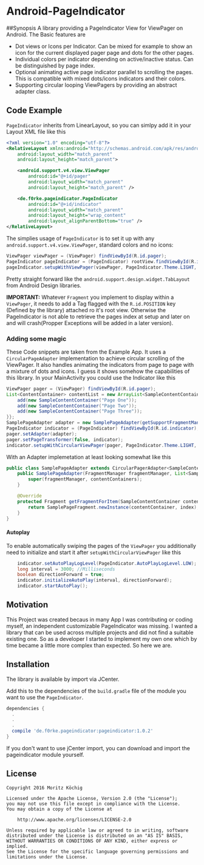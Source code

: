 # Android-PageIndicator
##Synopsis
A library providing a PageIndicator View for ViewPager on Android. The Basic features are
- Dot views or Icons per Indicator. Can be mixed for example to show an icon for the current displayed pager page and dots for the other pages.
- Individual colors per indicator depending on active/inactive status. Can be distinguished by page index.
- Optional animating active page indicator parallel to scrolling the pages. This is compatible with mixed dots/icons indicators and their colors.
- Supporting circular looping ViewPagers by providing an abstract adapter class.

## Code Example

`PageIndicator` inherits from LinearLayout, so you can simlpy add it in your Layout XML file like this
```xml
<?xml version="1.0" encoding="utf-8"?>
<RelativeLayout xmlns:android="http://schemas.android.com/apk/res/android"
    android:layout_width="match_parent"
    android:layout_height="match_parent">

    <android.support.v4.view.ViewPager
        android:id="@+id/pager"
        android:layout_width="match_parent"
        android:layout_height="match_parent" />

    <de.f0rke.pageindicator.PageIndicator
        android:id="@+id/indicator"
        android:layout_width="match_parent"
        android:layout_height="wrap_content"
        android:layout_alignParentBottom="true" />
</RelativeLayout>
```

The simplies usage of `PageIndicator` is to set it up with any `android.support.v4.view.ViewPager`, standard colors and no icons:
```java
ViewPager viewPager = (ViewPager) findViewById(R.id.pager);
PageIndicator pageIndicator = (PageIndicator) rootView.findViewById(R.id.indicator);
pageIndicator.setupWithViewPager(viewPager, PageIndicator.Theme.LIGHT, null);
```
Pretty straight forward like the `android.support.design.widget.TabLayout` from Android Design libraries.

__IMPORTANT:__ 
Whatever `Fragment` you implement to display within a `ViewPager`, it needs to add a Tag flagged with the `R.id.POSITION` key (Defined by the library) attached ro it's root view. Otherwise the PageIndicator is not able to retrieve the pages index at setup and later on and will crash(Propper Exceptions will be added in a later version).

### Adding some magic

These Code snippets are taken from the Example App. It uses a `CircularPageAdapter` implementation to achieve circular scrolling of the ViewPager. It also handles animating the indicators from page to page with a mixture of dots and icons. I guess it shows somehow the capabilities of this library.
In your MainActivity you could use the Indicator like this
```java
ViewPager pager = (ViewPager) findViewById(R.id.pager);
List<ContentContainer> contentList = new ArrayList<SampleContentContainer>() {{
    add(new SampleContentContainer("Page One"));
    add(new SampleContentContainer("Page Two"));
    add(new SampleContentContainer("Page Three"));
}};
SamplePageAdapter adapter = new SamplePageAdapter(getSupportFragmentManager(), contentList);
PageIndicator indicator = (PageIndicator) findViewById(R.id.indicator);
pager.setAdapter(adapter);
pager.setPageTransformer(false, indicator);
indicator.setupWithCircularViewPager(pager, PageIndicator.Theme.LIGHT, null, adapter);
```

With an Adapter implemetation at least looking somewhat like this
```java
public class SamplePageAdapter extends CircularPagerAdapter<SampleContentContainer> {
    public SamplePageAdapter(FragmentManager fragmentManager, List<SampleContentContainer> contentContainers) {
        super(fragmentManager, contentContainers);
    }

    @Override
    protected Fragment getFragmentForItem(SampleContentContainer contentContainer, int index) {
        return SamplePageFragment.newInstance(contentContainer, index);
    }
}
```
#### Autoplay
To enable automatically swiping the pages of the `ViewPager` you additionally need to initialize and start it after `setupWithCircularViewPager` like this
```java
    indicator.setAutoPlayLogLevel(PageIndicator.AutoPlayLogLevel.LOW); //For logging basic events in LogCat
    long interval = 3000; //Milliseconds
    boolean directionForward = true;
    indicator.initializeAutoPlay(interval, directionForward);
    indicator.startAutoPlay();
```

## Motivation

This Project was created becaus in many App I was contributing or coding myself, an independent customizable PageIndicator was missing. I wanted a library that can be used across multiple projects and did not find a suitable existing one. So as a developer I started to implement my own one which by time became a little more complex than expected. So here we are.

## Installation
The library is available by import via JCenter.

Add this to the dependencies of the `build.gradle` file of the module you want to use the `PageIndicator`.
```gradle
dependencies {
  .
  .
  .
  compile 'de.f0rke.pageindicator:pageindicator:1.0.2' 
}
``` 

If you don't want to use jCenter import, you can download and import the pageindicator module yourself.

## License
```
Copyright 2016 Moritz Köchig

Licensed under the Apache License, Version 2.0 (the "License");
you may not use this file except in compliance with the License.
You may obtain a copy of the License at

    http://www.apache.org/licenses/LICENSE-2.0

Unless required by applicable law or agreed to in writing, software
distributed under the License is distributed on an "AS IS" BASIS,
WITHOUT WARRANTIES OR CONDITIONS OF ANY KIND, either express or implied.
See the License for the specific language governing permissions and
limitations under the License.
```
